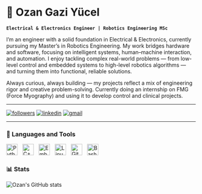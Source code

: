 # 🤖 Ozan Gazi Yücel

**`Electrical & Electronics Engineer | Robotics Engineering MSc`**

I’m an engineer with a solid foundation in Electrical & Electronics, currently pursuing my Master’s in Robotics Engineering. My work bridges hardware and software, focusing on intelligent systems, human–machine interaction, and automation. I enjoy tackling complex real-world problems — from low-level control and embedded systems to high-level robotics algorithms — and turning them into functional, reliable solutions.  

Always curious, always building — my projects reflect a mix of engineering rigor and creative problem-solving. Currently doing an internship on FMG (Force Myography) and using it to develop control and clinical projects.

---

   <p align="left">
   <a href="https://github.com/OzanGaziYucel?tab=followers">
      <img alt="followers" title="Follow me on Github" src="https://custom-icon-badges.demolab.com/github/followers/OzanGaziYucel?color=236ad3&labelColor=1155ba&style=for-the-badge&logo=person-add&label=Follow&logoColor=white"/></a>
   <a href="https://linkedin.com/in/ozan-gazi-yucel/">
      <img alt="linkedin" title="Connect with me" src="https://img.shields.io/badge/LinkedIn-0077B5?style=for-the-badge&logo=linkedin&logoColor=white"/></a>
   <a href="mailto:ozanyucel19@gmail.com">
      <img alt="gmail" title="Mail to me" src="https://img.shields.io/badge/Gmail-D14836?style=for-the-badge&logo=gmail&logoColor=white"/></a>
</p>


---

### 🧰 Languages and Tools

<img align="left" alt="Python" width="30px" style="padding-right:10px;" src="https://cdn.jsdelivr.net/gh/devicons/devicon@latest/icons/python/python-original.svg"/> 
<img align="left" alt="C++" width="30px" style="padding-right:10px;" src="https://cdn.jsdelivr.net/gh/devicons/devicon@latest/icons/cplusplus/cplusplus-original.svg" />
<img align="left" alt="Embedded C" width="30px" style="padding-right:10px;" src="https://cdn.jsdelivr.net/gh/devicons/devicon@latest/icons/embeddedc/embeddedc-original-wordmark.svg" />
<img align="left" alt="Linux" width="30px" style="padding-right:10px;" src="https://cdn.jsdelivr.net/gh/devicons/devicon/icons/linux/linux-original.svg" />
<img align="left" alt="GitHub" width="30px" style="padding-right:10px;" src="https://cdn.jsdelivr.net/gh/devicons/devicon@latest/icons/github/github-original.svg" />
<img align="left" alt="Bash" width="30px" style="padding-right:10px;" src="https://cdn.jsdelivr.net/gh/devicons/devicon/icons/bash/bash-original.svg" />
<br />

#

### 📊 Stats

![Ozan's GitHub stats](https://github-readme-stats.vercel.app/api?username=OzanGaziYucel&show_icons=true&theme=gruvbox&cache_seconds=1800)

<!-- ![GitHub Streak](https://streak-stats.demolab.com?user=ForrestKnight&theme=gruvbox&border_radius=4.5) -->


<!--
**OzanGaziYucel/OzanGaziYucel** is a ✨ _special_ ✨ repository because its `README.md` (this file) appears on your GitHub profile.

Here are some ideas to get you started:

- 🔭 I’m currently working on ...
- 🌱 I’m currently learning ...
- 👯 I’m looking to collaborate on ...
- 🤔 I’m looking for help with ...
- 💬 Ask me about ...
- 📫 How to reach me: ...
- 😄 Pronouns: ...
- ⚡ Fun fact: ...
-->
